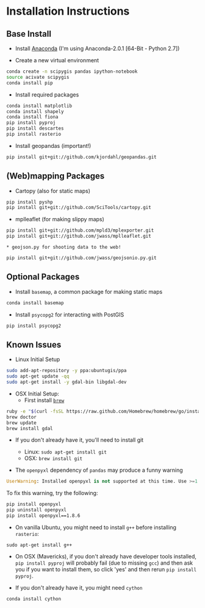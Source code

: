 # Installation Instructions 

## Base Install

* Install [Anaconda](http://continuum.io/downloads) (I'm using Anaconda-2.0.1 [64-Bit - Python 2.7])

* Create a new virtual environment
```bash
conda create -n scipygis pandas ipython-notebook
source acivate scipygis
conda install pip
```

* Install required packages
```bash
conda install matplotlib
conda install shapely
conda install fiona
pip install pyproj
pip install descartes
pip install rasterio
```

* Install geopandas (important!)
```bash
pip install git+git://github.com/kjordahl/geopandas.git
```

## (Web)mapping Packages

* Cartopy (also for static maps)
```bash
pip install pyshp
pip install git+git://github.com/SciTools/cartopy.git
```
* mplleaflet (for making slippy maps)
```bash
pip install git+git://github.com/mpld3/mplexporter.git
pip install git+git://github.com/jwass/mplleaflet.git
```
    * geojson.py for shooting data to the web!
```bash
pip install git+git://github.com/jwass/geojsonio.py.git
```

## Optional Packages

* Install `basemap`, a common package for making static maps
```bash
conda install basemap
```

* Install `psycopg2` for interacting with PostGIS
```bash
pip install psycopg2
```

## Known Issues

* Linux Initial Setup
```bash
sudo add-apt-repository -y ppa:ubuntugis/ppa
sudo apt-get update -qq
sudo apt-get install -y gdal-bin libgdal-dev
```

* OSX Initial Setup:
    * First install [`brew`](http://brew.sh/)
```bash
ruby -e "$(curl -fsSL https://raw.github.com/Homebrew/homebrew/go/install)"
brew doctor
brew update
brew install gdal
```

* If you don't already have it, you'll need to install git
    * Linux: `sudo apt-get install git`
    * OSX:   `brew install git`

* The `openpyxl` dependency of `pandas` may produce a funny warning
```python
UserWarning: Installed openpyxl is not supported at this time. Use >=1.6.1 and <2.0.0
```
To fix this warning, try the following:
```bash
pip install openpyxl
pip uninstall openpyxl
pip install openpyxl==1.8.6 
```

* On vanilla Ubuntu, you might need to install `g++` before installing `rasterio`:
```
sudo apt-get install g++
```

* On OSX (Mavericks), if you don't already have developer tools installed, `pip install pyproj` will 
probably fail (due to missing `gcc`) and then ask you if you want to install them, so click 'yes' and 
then rerun `pip install pyproj`.

* If you don't already have it, you might need `cython`
```bash
conda install cython
```
